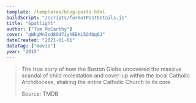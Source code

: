 ```yaml
---
template: /templates/blog-posts.html
buildScript: "/scripts/formatPostDetails.js"
title: "Spotlight"
author: ["Tom McCarthy"]
cover: "gWkgMnIsd8Od7iyhEEKL5G4Qq6J"
dateCreated: "2021-01-01"
dataTag: ["movie"]
year: "2015"
---
```


> The true story of how the Boston Globe uncovered the massive scandal of child molestation and cover-up within the local Catholic Archdiocese, shaking the entire Catholic Church to its core.
>
> Source: TMDB
